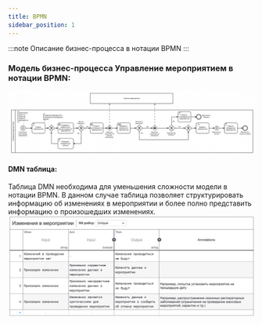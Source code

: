 ```yaml
---
title: BPMN
sidebar_position: 1
---
```


:::note
Описание бизнес-процесса в нотации BPMN
:::

### Модель бизнес-процесса Управление мероприятием в нотации BPMN:
![alt text](bpmn.png)

#### DMN таблица:
Таблица DMN необходима для уменьшения сложности модели в нотации BPMN. В данном случае таблица позволяет структурировать информацию об изменениях в мероприятии и более полно представить информацию о произошедших изменениях.
![alt text](dmn.png)
